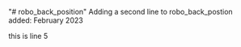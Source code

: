 "# robo_back_position" 
Adding a second line to robo_back_postion   
added: February 2023

this is line 5 
